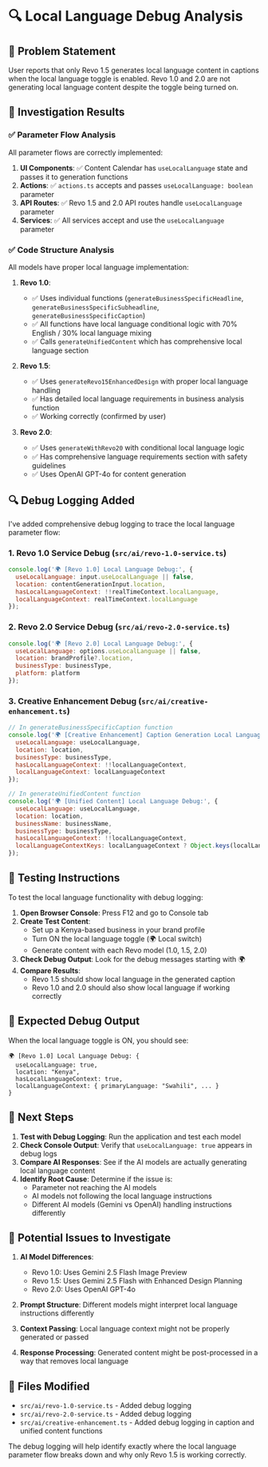 # 🔍 Local Language Debug Analysis

## 🎯 **Problem Statement**
User reports that only Revo 1.5 generates local language content in captions when the local language toggle is enabled. Revo 1.0 and 2.0 are not generating local language content despite the toggle being turned on.

## 🔧 **Investigation Results**

### ✅ **Parameter Flow Analysis**
All parameter flows are correctly implemented:

1. **UI Components**: ✅ Content Calendar has `useLocalLanguage` state and passes it to generation functions
2. **Actions**: ✅ `actions.ts` accepts and passes `useLocalLanguage: boolean` parameter
3. **API Routes**: ✅ Revo 1.5 and 2.0 API routes handle `useLocalLanguage` parameter
4. **Services**: ✅ All services accept and use the `useLocalLanguage` parameter

### ✅ **Code Structure Analysis**
All models have proper local language implementation:

1. **Revo 1.0**: 
   - ✅ Uses individual functions (`generateBusinessSpecificHeadline`, `generateBusinessSpecificSubheadline`, `generateBusinessSpecificCaption`)
   - ✅ All functions have local language conditional logic with 70% English / 30% local language mixing
   - ✅ Calls `generateUnifiedContent` which has comprehensive local language section

2. **Revo 1.5**: 
   - ✅ Uses `generateRevo15EnhancedDesign` with proper local language handling
   - ✅ Has detailed local language requirements in business analysis function
   - ✅ Working correctly (confirmed by user)

3. **Revo 2.0**: 
   - ✅ Uses `generateWithRevo20` with conditional local language logic
   - ✅ Has comprehensive language requirements section with safety guidelines
   - ✅ Uses OpenAI GPT-4o for content generation

## 🔍 **Debug Logging Added**

I've added comprehensive debug logging to trace the local language parameter flow:

### 1. **Revo 1.0 Service Debug** (`src/ai/revo-1.0-service.ts`)
```javascript
console.log('🌍 [Revo 1.0] Local Language Debug:', {
  useLocalLanguage: input.useLocalLanguage || false,
  location: contentGenerationInput.location,
  hasLocalLanguageContext: !!realTimeContext.localLanguage,
  localLanguageContext: realTimeContext.localLanguage
});
```

### 2. **Revo 2.0 Service Debug** (`src/ai/revo-2.0-service.ts`)
```javascript
console.log('🌍 [Revo 2.0] Local Language Debug:', {
  useLocalLanguage: options.useLocalLanguage || false,
  location: brandProfile?.location,
  businessType: businessType,
  platform: platform
});
```

### 3. **Creative Enhancement Debug** (`src/ai/creative-enhancement.ts`)
```javascript
// In generateBusinessSpecificCaption function
console.log('🌍 [Creative Enhancement] Caption Generation Local Language Debug:', {
  useLocalLanguage: useLocalLanguage,
  location: location,
  businessType: businessType,
  hasLocalLanguageContext: !!localLanguageContext,
  localLanguageContext: localLanguageContext
});

// In generateUnifiedContent function
console.log('🌍 [Unified Content] Local Language Debug:', {
  useLocalLanguage: useLocalLanguage,
  location: location,
  businessName: businessName,
  businessType: businessType,
  hasLocalLanguageContext: !!localLanguageContext,
  localLanguageContextKeys: localLanguageContext ? Object.keys(localLanguageContext) : 'none'
});
```

## 🧪 **Testing Instructions**

To test the local language functionality with debug logging:

1. **Open Browser Console**: Press F12 and go to Console tab
2. **Create Test Content**: 
   - Set up a Kenya-based business in your brand profile
   - Turn ON the local language toggle (🌍 Local switch)
   - Generate content with each Revo model (1.0, 1.5, 2.0)
3. **Check Debug Output**: Look for the debug messages starting with 🌍
4. **Compare Results**: 
   - Revo 1.5 should show local language in the generated caption
   - Revo 1.0 and 2.0 should also show local language if working correctly

## 🎯 **Expected Debug Output**

When the local language toggle is ON, you should see:
```
🌍 [Revo 1.0] Local Language Debug: {
  useLocalLanguage: true,
  location: "Kenya",
  hasLocalLanguageContext: true,
  localLanguageContext: { primaryLanguage: "Swahili", ... }
}
```

## 🔧 **Next Steps**

1. **Test with Debug Logging**: Run the application and test each model
2. **Check Console Output**: Verify that `useLocalLanguage: true` appears in debug logs
3. **Compare AI Responses**: See if the AI models are actually generating local language content
4. **Identify Root Cause**: Determine if the issue is:
   - Parameter not reaching the AI models
   - AI models not following the local language instructions
   - Different AI models (Gemini vs OpenAI) handling instructions differently

## 🚨 **Potential Issues to Investigate**

1. **AI Model Differences**: 
   - Revo 1.0: Uses Gemini 2.5 Flash Image Preview
   - Revo 1.5: Uses Gemini 2.5 Flash with Enhanced Design Planning
   - Revo 2.0: Uses OpenAI GPT-4o
   
2. **Prompt Structure**: Different models might interpret local language instructions differently

3. **Context Passing**: Local language context might not be properly generated or passed

4. **Response Processing**: Generated content might be post-processed in a way that removes local language

## 📝 **Files Modified**
- `src/ai/revo-1.0-service.ts` - Added debug logging
- `src/ai/revo-2.0-service.ts` - Added debug logging  
- `src/ai/creative-enhancement.ts` - Added debug logging in caption and unified content functions

The debug logging will help identify exactly where the local language parameter flow breaks down and why only Revo 1.5 is working correctly.
